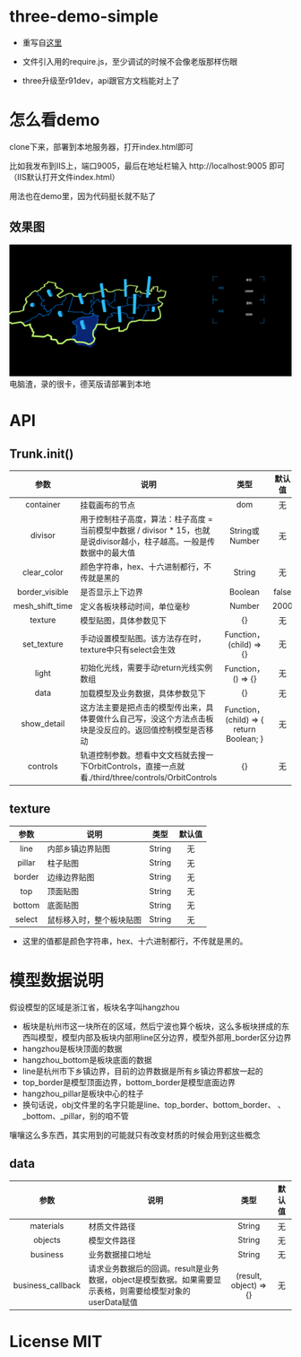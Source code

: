 # three-demo-simple
- 重写自[这里](https://github.com/zy410419243/three-demo)  
  
- 文件引入用的require.js，至少调试的时候不会像老版那样伤眼  
  
- three升级至r91dev，api跟官方文档能对上了
  
# 怎么看demo
  clone下来，部署到本地服务器，打开index.html即可  
    
  比如我发布到IIS上，端口9005，最后在地址栏输入 http://localhost:9005 即可（IIS默认打开文件index.html） 
    
  用法也在demo里，因为代码挺长就不贴了

## 效果图
![img](./gif/demo.gif)  
电脑渣，录的很卡，德芙版请部署到本地

# API
## Trunk.init()
| 参数 | 说明 | 类型 | 默认值 |
| :------: | ----- | :------: | :------: |
| container | 挂载画布的节点 | dom | 无 |
| divisor | 用于控制柱子高度，算法：柱子高度 = 当前模型中数据 / divisor * 15，也就是说divisor越小，柱子越高。一般是传数据中的最大值 | String或Number | 无 |
| clear_color | 颜色字符串，hex、十六进制都行，不传就是黑的 | String | 无 |
| border_visible | 是否显示上下边界 | Boolean | false |
| mesh_shift_time | 定义各板块移动时间，单位毫秒 | Number | 2000 |
| texture | 模型贴图，具体参数见下 | {} | 无 |
| set_texture | 手动设置模型贴图。该方法存在时，texture中只有select会生效 | Function， (child) => {} | 无 |
| light | 初始化光线，需要手动return光线实例数组 | Function， () => {} | 无 |
| data | 加载模型及业务数据，具体参数见下 | {} | 无 |
| show_detail | 这方法主要是把点击的模型传出来，具体要做什么自己写，没这个方法点击板块是没反应的。返回值控制模型是否移动 | Function， (child) => { return Boolean; } | 无 |
| controls | 轨道控制参数。想看中文文档就去搜一下OrbitControls，直接一点就看./third/three/controls/OrbitControls | {} | 无 |

## texture
| 参数 | 说明 | 类型 | 默认值 |
| :------: | ----- | :------: | :------: |
| line | 内部乡镇边界贴图 | String | 无 |
| pillar | 柱子贴图 | String | 无 |
| border | 边缘边界贴图 | String | 无 |
| top | 顶面贴图 | String | 无 |
| bottom | 底面贴图 | String | 无 |
| select | 鼠标移入时，整个板块贴图 | String | 无 |
* 这里的值都是颜色字符串，hex、十六进制都行，不传就是黑的。

# 模型数据说明
假设模型的区域是浙江省，板块名字叫hangzhou
* 板块是杭州市这一块所在的区域，然后宁波也算个板块，这么多板块拼成的东西叫模型，模型内部及板块内部用line区分边界，模型外部用_border区分边界
* hangzhou是板块顶面的数据
* hangzhou_bottom是板块底面的数据
* line是杭州市下乡镇边界，目前的边界数据是所有乡镇边界都放一起的
* top_border是模型顶面边界，bottom_border是模型底面边界  
* hangzhou_pillar是板块中心的柱子
* 换句话说，obj文件里的名字只能是line、top_border、bottom_border、 、_bottom、_pillar，别的咱不管
  
嚷嚷这么多东西，其实用到的可能就只有改变材质的时候会用到这些概念

## data
| 参数 | 说明 | 类型 | 默认值 |
| :------: | ----- | :------: | :------: |
| materials | 材质文件路径 | String | 无 |
| objects | 模型文件路径 | String | 无 |
| business | 业务数据接口地址 | String | 无 |
| business_callback | 请求业务数据后的回调。result是业务数据，object是模型数据。如果需要显示表格，则需要给模型对象的userData赋值 | (result, object) => {} | 无 |

# License MIT